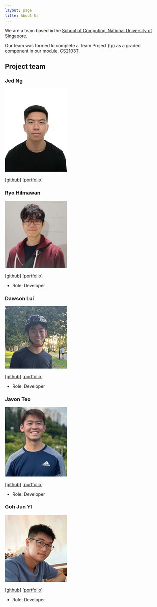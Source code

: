 ```yaml
---
layout: page
title: About Us
---
```


We are a team based in the [School of Computing, National University of Singapore](http://www.comp.nus.edu.sg).

Our team was formed to complete a Team Project (tp)
as a graded component in our module, [CS2103T](https://nusmods.com/modules/CS2103T/software-engineering).

## Project team

### Jed Ng

<img src="images/jednghk.png" width="200px">

[[github](https://github.com/jednghk)]
[[portfolio](team/jednghk.md)]

### Ryo Hilmawan

<img src="images/CloudHill.png" width="200px">

[[github](http://github.com/CloudHill)]
[[portfolio](team/CloudHill.md)]

* Role: Developer

### Dawson Lui

<img src="images/Infrix.png" width="200px">

[[github](http://github.com/Infrix)]
[[portfolio](team/Infrix.md)]

* Role: Developer

### Javon Teo

<img src="images/JavonTeo.png" width="200px">

[[github](http://github.com/JavonTeo)]
[[portfolio](team/JavonTeo.md)]

* Role: Developer

### Goh Jun Yi

<img src="images/Junyi00.png" width="200px">

[[github](http://github.com/Junyi00)]
[[portfolio](team/Junyi00.md)]

* Role: Developer
